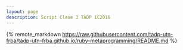 ```yaml
---
layout: page
description: Script Clase 3 TADP 1C2016
---
```


{% remote_markdown https://raw.githubusercontent.com/tadp-utn-frba/tadp-utn-frba.github.io/ruby-metaprogramming/README.md %}
